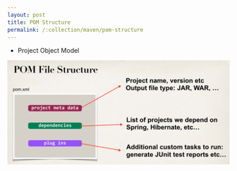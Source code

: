 ```yaml
---
layout: post
title: POM Structure
permalink: /:collection/maven/pom-structure
---
```


- Project Object Model

![](https://github.com/arpit04tripathi/files-cdn/raw/cdn/devtools/maven/pom-structure.png)

